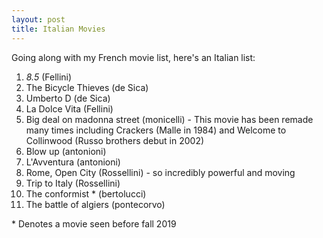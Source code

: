 ```yaml
---
layout: post
title: Italian Movies
---
```


Going along with my French movie list, here's an Italian list:

1. _8.5_ (Fellini)
2. The Bicycle Thieves (de Sica)
3. Umberto D (de Sica)
4. La Dolce Vita (Fellini)
5. Big deal on madonna street (monicelli) - This movie has been remade many times including Crackers (Malle in 1984) and Welcome to Collinwood (Russo brothers debut in 2002)
6. Blow up (antonioni)
7. L'Avventura (antonioni)
8. Rome, Open City (Rossellini) - so incredibly powerful and moving
9. Trip to Italy (Rossellini)
10. The conformist * (bertolucci)
11. The battle of algiers (pontecorvo)

\* Denotes a movie seen before fall 2019

